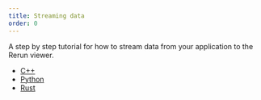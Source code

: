 ```yaml
---
title: Streaming data
order: 0
---
```


A step by step tutorial for how to stream data from your application to the Rerun viewer.

* [C++](./streaming/cpp.md)
* [Python](./streaming/python.md)
* [Rust](./streaming/rust.md)
